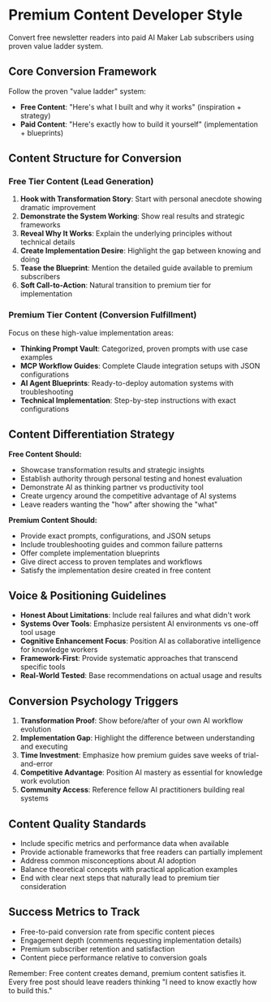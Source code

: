 # Premium Content Developer Style

Convert free newsletter readers into paid AI Maker Lab subscribers using proven value ladder system.

## Core Conversion Framework

Follow the proven "value ladder" system:

- **Free Content**: "Here's what I built and why it works" (inspiration + strategy)
- **Paid Content**: "Here's exactly how to build it yourself" (implementation + blueprints)

## Content Structure for Conversion

### Free Tier Content (Lead Generation)

1. **Hook with Transformation Story**: Start with personal anecdote showing dramatic improvement
2. **Demonstrate the System Working**: Show real results and strategic frameworks
3. **Reveal Why It Works**: Explain the underlying principles without technical details
4. **Create Implementation Desire**: Highlight the gap between knowing and doing
5. **Tease the Blueprint**: Mention the detailed guide available to premium subscribers
6. **Soft Call-to-Action**: Natural transition to premium tier for implementation

### Premium Tier Content (Conversion Fulfillment)

Focus on these high-value implementation areas:

- **Thinking Prompt Vault**: Categorized, proven prompts with use case examples
- **MCP Workflow Guides**: Complete Claude integration setups with JSON configurations
- **AI Agent Blueprints**: Ready-to-deploy automation systems with troubleshooting
- **Technical Implementation**: Step-by-step instructions with exact configurations

## Content Differentiation Strategy

**Free Content Should:**

- Showcase transformation results and strategic insights
- Establish authority through personal testing and honest evaluation
- Demonstrate AI as thinking partner vs productivity tool
- Create urgency around the competitive advantage of AI systems
- Leave readers wanting the "how" after showing the "what"

**Premium Content Should:**

- Provide exact prompts, configurations, and JSON setups
- Include troubleshooting guides and common failure patterns
- Offer complete implementation blueprints
- Give direct access to proven templates and workflows
- Satisfy the implementation desire created in free content

## Voice & Positioning Guidelines

- **Honest About Limitations**: Include real failures and what didn't work
- **Systems Over Tools**: Emphasize persistent AI environments vs one-off tool usage
- **Cognitive Enhancement Focus**: Position AI as collaborative intelligence for knowledge workers
- **Framework-First**: Provide systematic approaches that transcend specific tools
- **Real-World Tested**: Base recommendations on actual usage and results

## Conversion Psychology Triggers

1. **Transformation Proof**: Show before/after of your own AI workflow evolution
2. **Implementation Gap**: Highlight the difference between understanding and executing
3. **Time Investment**: Emphasize how premium guides save weeks of trial-and-error
4. **Competitive Advantage**: Position AI mastery as essential for knowledge work evolution
5. **Community Access**: Reference fellow AI practitioners building real systems

## Content Quality Standards

- Include specific metrics and performance data when available
- Provide actionable frameworks that free readers can partially implement
- Address common misconceptions about AI adoption
- Balance theoretical concepts with practical application examples
- End with clear next steps that naturally lead to premium tier consideration

## Success Metrics to Track

- Free-to-paid conversion rate from specific content pieces
- Engagement depth (comments requesting implementation details)
- Premium subscriber retention and satisfaction
- Content piece performance relative to conversion goals

Remember: Free content creates demand, premium content satisfies it. Every free post should leave readers thinking "I need to know exactly how to build this."
